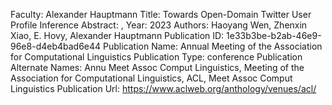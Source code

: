Faculty: Alexander Hauptmann
Title: Towards Open-Domain Twitter User Profile Inference
Abstract: ,
Year: 2023
Authors: Haoyang Wen, Zhenxin Xiao, E. Hovy, Alexander Hauptmann
Publication ID: 1e33b3be-b2ab-46e9-96e8-d4eb4bad6e44
Publication Name: Annual Meeting of the Association for Computational Linguistics
Publication Type: conference
Publication Alternate Names: Annu Meet Assoc Comput Linguistics, Meeting of the Association for Computational Linguistics, ACL, Meet Assoc Comput Linguistics
Publication Url: https://www.aclweb.org/anthology/venues/acl/
